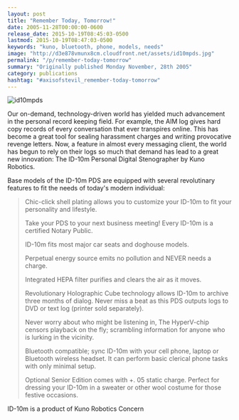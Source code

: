 ```yaml
---
layout: post
title: "Remember Today, Tomorrow!"
date: 2005-11-28T00:00:00-0600
release_date: 2015-10-19T08:45:03-0500
lastmod: 2015-10-19T08:47:03-0500
keywords: "kuno, bluetooth, phone, models, needs"
image: "http://d3e878vmunx8cm.cloudfront.net/assets/id10mpds.jpg"
permalink: "/p/remember-today-tomorrow"
summary: "Originally published Monday November, 28th 2005"
category: publications
hashtag: "#axisofstevil_remember-today-tomorrow"
---
```


[id_1]: http://d3e878vmunx8cm.cloudfront.net/assets/id10mpds.jpg "id10mpds"
![id10mpds][id_1]

Our on-demand, technology-driven world has yielded much advancement in the personal record keeping field. For example, the AIM log gives hard copy records of every conversation that ever transpires online. This has become a great tool for sealing harassment charges and writing provocative revenge letters. Now, a feature in almost every messaging client, the world has begun to rely on their logs so much that demand has lead to a great new innovation: The ID-10m Personal Digital Stenographer by Kuno Robotics.

Base models of the ID-10m PDS are equipped with several revolutinary features to fit the needs of today's modern individual:

> Chic-click shell plating allows you to customize your ID-10m to fit your personality and lifestyle.
> 
> Take your PDS to your next business meeting! Every ID-10m is a certified Notary Public.
> 
> ID-10m fits most major car seats and doghouse models.
> 
> Perpetual energy source emits no pollution and NEVER needs a charge.
> 
> Integrated HEPA filter purifies and clears the air as it moves.
> 
> Revolutionary Holographic Cube technology allows ID-10m to archive three months of dialog. Never miss a beat as this PDS outputs logs to DVD or text log (printer sold separately).
> 
> Never worry about who might be listening in, The HyperV-chip censors playback on the fly; scrambling information for anyone who is lurking in the vicinity.
> 
> Bluetooth compatible; sync ID-10m with your cell phone, laptop or Bluetooth wireless headset. It can perform basic clerical phone tasks with only minimal setup.
> 
> Optional Senior Edition comes with +. 05 static charge. Perfect for dressing your ID-10m in a sweater or other wool costume for those festive occasions.

ID-10m is a product of Kuno Robotics Concern
